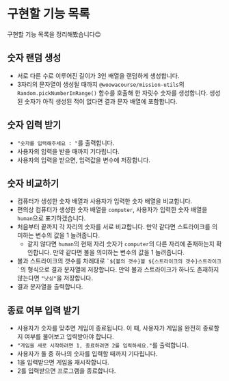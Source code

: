 # 구현할 기능 목록

구현할 기능 목록을 정리해봤습니다😊

## 숫자 랜덤 생성

- 서로 다른 수로 이루어진 길이가 3인 배열을 랜덤하게 생성합니다.
- 3자리의 문자열이 생성될 때까지 `@woowacourse/mission-utils`의 `Random.pickNumberInRange()` 함수를 호출해 한 자릿수 숫자를 생성합니다. 생성된 숫자가 아직 생성된 적이 없다면 결과 문자 배열에 포함합니다.

## 숫자 입력 받기

- `"숫자를 입력해주세요 : "`를 출력합니다.
- 사용자의 입력을 받을 때까지 기다립니다.
- 사용자의 입력을 받으면, 입력값을 변수에 저장합니다.

## 숫자 비교하기

- 컴퓨터가 생성한 숫자 배열과 사용자가 입력한 숫자 배열을 비교합니다.
- 편의상 컴퓨터가 생성한 숫자 배열을 `computer`, 사용자가 입력한 숫자 배열을 `human`으로 표기하겠습니다.
- 처음부터 끝까지 각 자리의 숫자를 서로 비교합니다. 만약 같다면 스트라이크를 의미하는 변수의 값을 1 늘려줍니다.
  - 같지 않다면 `human`의 현재 자리 숫자가 `computer`의 다른 자리에 존재하는지 확인합니다. 만약 같다면 볼을 의미하는 변수의 값을 1 늘려줍니다.
- 볼과 스트라이크의 갯수를 차례대로 `` `${볼의 갯수}볼 ${스트라이크의 갯수}스트라이크` ``의 형식으로 결과 문자열에 저장합니다. 만약 볼과 스트라이크가 하나도 존재하지 않는다면 `"낫싱"`을 저장합니다.
- 결과 문자열을 출력합니다.

## 종료 여부 입력 받기

- 사용자가 숫자를 맞추면 게임이 종료됩니다. 이 때, 사용자가 게임을 완전히 종료할지 여부를 물어보고 입력받아야 합니다.
- `"게임을 새로 시작하려면 1, 종료하려면 2를 입력하세요."`를 출력합니다.
- 사용자가 둘 중 하나의 숫자를 입력할 때까지 기다립니다.
- 1을 입력받으면 게임을 재시작합니다.
- 2를 입력받으면 프로그램을 종료합니다.

